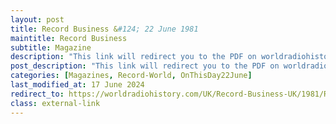 ```yaml
---
layout: post
title: Record Business &#124; 22 June 1981
maintitle: Record Business
subtitle: Magazine
description: "This link will redirect you to the PDF on worldradiohistory.com Once your viewing page 7 of the PDF look for the section entitled &quot;Bubbling Under&quot; - position: 123"
post_description: "This link will redirect you to the PDF on worldradiohistory.com Once your viewing page 7 of the PDF look for the section entitled &quot;Bubbling Under&quot; - position: 123"
categories: [Magazines, Record-World, OnThisDay22June]
last_modified_at: 17 June 2024
redirect_to: https://worldradiohistory.com/UK/Record-Business-UK/1981/Record-Business-1981-06-22-S-OCR.pdf#page=7
class: external-link
---
```


